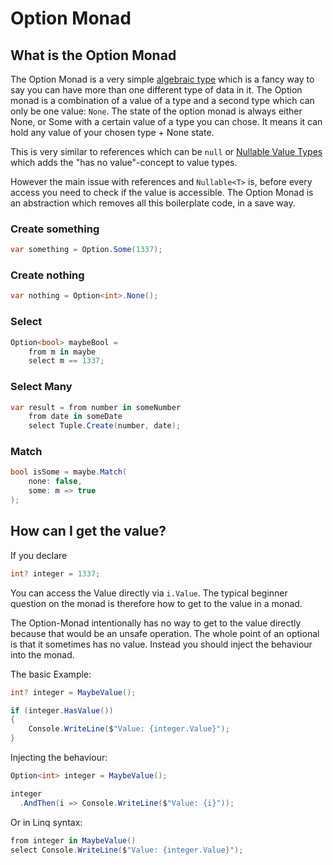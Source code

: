 # Option Monad

## What is the Option Monad

The Option Monad is a very simple [algebraic type](https://en.wikipedia.org/wiki/Algebraic_data_type) which is a fancy way to say you can have more than one different type of data in it. The Option monad is a combination of a value of a type and a second type which can only be one value: `None`. The state of the option monad is always either None, or Some with a certain value of a type you can chose. It means it can hold any value of your chosen type + None state.

This is very similar to references which can be `null` or [Nullable Value Types](https://docs.microsoft.com/en-us/dotnet/csharp/language-reference/builtin-types/nullable-value-types) which adds the "has no value"-concept to value types.

However the main issue with references and `Nullable<T>` is, before every access you need to check if the value is accessible. The Option Monad is an abstraction which removes all this boilerplate code, in a save way.

### Create something

```csharp
var something = Option.Some(1337);
```

### Create nothing

```csharp
var nothing = Option<int>.None();
```

### Select

```csharp
Option<bool> maybeBool =
    from m in maybe
    select m == 1337;
```

### Select Many

```csharp
var result = from number in someNumber
    from date in someDate
    select Tuple.Create(number, date);
```

### Match

```csharp
bool isSome = maybe.Match(
    none: false,
    some: m => true
);
```

## How can I get the value?

If you declare

```cs
int? integer = 1337;
```

You can access the Value directly via `i.Value`. The typical beginner question on the monad is therefore how to get to the value in a monad.

The Option-Monad intentionally has no way to get to the value directly because that would be an unsafe operation. The whole point of an optional is that it sometimes has no value. Instead you should inject the behaviour into the monad.

The basic Example:

```cs
int? integer = MaybeValue();

if (integer.HasValue())
{
    Console.WriteLine($"Value: {integer.Value}");
}
```

Injecting the behaviour:

```cs
Option<int> integer = MaybeValue();

integer
  .AndThen(i => Console.WriteLine($"Value: {i}"));
```

Or in Linq syntax:

```cs
from integer in MaybeValue()
select Console.WriteLine($"Value: {integer.Value}");
```
